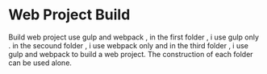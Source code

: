 # Web Project Build
Build web project use gulp and webpack , in the first folder , i use gulp only . in the secound folder , i use webpack only and in the third folder , i use gulp and webpack to build a web project.
The construction of each folder can be used alone.
